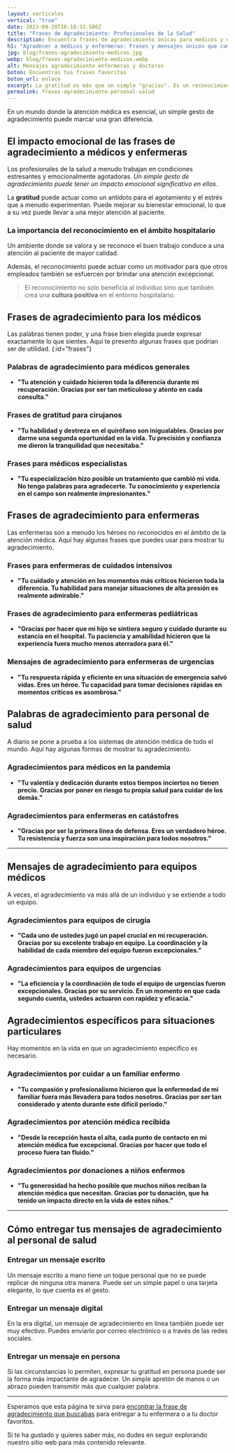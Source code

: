 ```yaml
---
layout: verticales
vertical: "true"
date: 2023-09-20T16:18:33.586Z
title: "Frases de Agradecimiento: Profesionales de la Salud"
description: Encuentra frases de agradecimiento únicas para médicos y enfermeras. ¡Haz clic para mostrar tu gratitud de manera significativa!
h1: "Agradecer a médicos y enfermeras: Frases y mensajes únicos que cambian vidas"
jpg: blog/frases-agradecimiento-medicos.jpg
webp: blog/frases-agradecimiento-medicos.webp
alt: Mensajes agradecimiento enfermeras y doctores
boton: Encuentras tus frases favoritas
boton_url: enlace
excerpt: La gratitud es más que un simple "gracias". Es un reconocimiento del esfuerzo y la dedicación que los profesionales de la salud ponen en su trabajo cada día.
permalink: frases-agradecimiento-personal-salud
---
```

En un mundo donde la atención médica es esencial, un simple gesto de agradecimiento puede marcar una gran diferencia.

## El impacto emocional de las frases de agradecimiento a médicos y enfermeras

Los profesionales de la salud a menudo trabajan en condiciones estresantes y emocionalmente agotadoras. *Un simple gesto de agradecimiento puede tener un impacto emocional significativo en ellos*.

La **gratitud** puede actuar como un antídoto para el agotamiento y el estrés que a menudo experimentan. Puede mejorar su bienestar emocional, lo que a su vez puede llevar a una mejor atención al paciente.

### La importancia del reconocimiento en el ámbito hospitalario

Un ambiente donde se valora y se reconoce el buen trabajo conduce a una atención al paciente de mayor calidad.

Además, el reconocimiento puede actuar como un motivador para que otros empleados también se esfuercen por brindar una atención excepcional.

> El reconocimiento no solo beneficia al individuo sino que también crea una **cultura positiva** en el entorno hospitalario.

## Frases de agradecimiento para los médicos

Las palabras tienen poder, y una frase bien elegida puede expresar exactamente lo que sientes. Aquí te presento algunas frases que podrían ser de utilidad.
{:id="frases"}

### Palabras de agradecimiento para médicos generales

* **"Tu atención y cuidado hicieron toda la diferencia durante mi recuperación. Gracias por ser tan meticuloso y atento en cada consulta."**

### Frases de gratitud para cirujanos

* **"Tu habilidad y destreza en el quirófano son inigualables. Gracias por darme una segunda oportunidad en la vida. Tu precisión y confianza me dieron la tranquilidad que necesitaba."**

### Frases para médicos especialistas

* **"Tu especialización hizo posible un tratamiento que cambió mi vida. No tengo palabras para agradecerte. Tu conocimiento y experiencia en el campo son realmente impresionantes."**

## Frases de agradecimiento para enfermeras

Las enfermeras son a menudo los héroes no reconocidos en el ámbito de la atención médica. Aquí hay algunas frases que puedes usar para mostrar tu agradecimiento.

### Frases para enfermeras de cuidados intensivos

* **"Tu cuidado y atención en los momentos más críticos hicieron toda la diferencia. Tu habilidad para manejar situaciones de alta presión es realmente admirable."**

### Frases de agradecimiento para enfermeras pediátricas

* **"Gracias por hacer que mi hijo se sintiera seguro y cuidado durante su estancia en el hospital. Tu paciencia y amabilidad hicieron que la experiencia fuera mucho menos aterradora para él."**

### Mensajes de agradecimiento para enfermeras de urgencias

* **"Tu respuesta rápida y eficiente en una situación de emergencia salvó vidas. Eres un héroe. Tu capacidad para tomar decisiones rápidas en momentos críticos es asombrosa."**

## Palabras de agradecimiento para personal de salud

A diario se pone a prueba a los sistemas de atención médica de todo el mundo. Aquí hay algunas formas de mostrar tu agradecimiento.

### Agradecimientos para médicos en la pandemia

* **"Tu valentía y dedicación durante estos tiempos inciertos no tienen precio. Gracias por poner en riesgo tu propia salud para cuidar de los demás."**

### Agradecimientos para enfermeras en catástofres

* **"Gracias por ser la primera línea de defensa. Eres un verdadero héroe. Tu resistencia y fuerza son una inspiración para todos nosotros."**

----

## Mensajes de agradecimiento para equipos médicos

A veces, el agradecimiento va más allá de un individuo y se extiende a todo un equipo.

### Agradecimientos para equipos de cirugía

* **"Cada uno de ustedes jugó un papel crucial en mi recuperación. Gracias por su excelente trabajo en equipo. La coordinación y la habilidad de cada miembro del equipo fueron excepcionales."**

### Agradecimientos para equipos de urgencias

* **"La eficiencia y la coordinación de todo el equipo de urgencias fueron excepcionales. Gracias por su servicio. En un momento en que cada segundo cuenta, ustedes actuaron con rapidez y eficacia."**

## Agradecimientos específicos para situaciones particulares

Hay momentos en la vida en que un agradecimiento específico es necesario.

### Agradecimientos por cuidar a un familiar enfermo

* **"Tu compasión y profesionalismo hicieron que la enfermedad de mi familiar fuera más llevadera para todos nosotros. Gracias por ser tan considerado y atento durante este difícil período."**

### Agradecimientos por atención médica recibida

* **"Desde la recepción hasta el alta, cada punto de contacto en mi atención médica fue excepcional. Gracias por hacer que todo el proceso fuera tan fluido."**

### Agradecimientos por donaciones a niños enfermos

* **"Tu generosidad ha hecho posible que muchos niños reciban la atención médica que necesitan. Gracias por tu donación, que ha tenido un impacto directo en la vida de estos niños."**

----

## Cómo entregar tus mensajes de agradecimiento al personal de salud

### Entregar un mensaje escrito

Un mensaje escrito a mano tiene un toque personal que no se puede replicar de ninguna otra manera. Puede ser un simple papel o una tarjeta elegante, lo que cuenta es el gesto.

### Entregar un mensaje digital

En la era digital, un mensaje de agradecimiento en línea también puede ser muy efectivo. Puedes enviarlo por correo electrónico o a través de las redes sociales.

### Entregar un mensaje en persona

Si las circunstancias lo permiten, expresar tu gratitud en persona puede ser la forma más impactante de agradecer. Un simple apretón de manos o un abrazo pueden transmitir más que cualquier palabra.

----

Esperamos que esta página te sirva para [encontrar la frase de agradecimiento que buscabas]({{'reflexiones'|relative_url}}) para entregar a tu enfermera o a tu doctor favoritos.

Si te ha gustado y quieres saber más, no dudes en seguir explorando nuestro sitio web para más contenido relevante.
